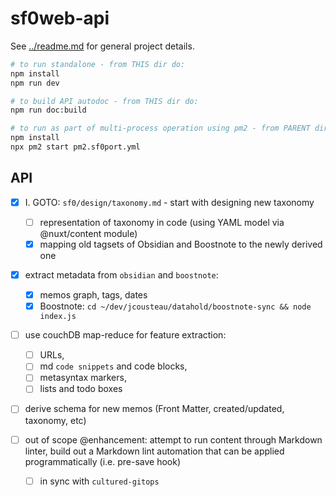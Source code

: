 # sf0web-api

See [../readme.md](../readme.md) for general project details.

```bash
# to run standalone - from THIS dir do:
npm install
npm run dev

# to build API autodoc - from THIS dir do:
npm run doc:build

# to run as part of multi-process operation using pm2 - from PARENT dir do:
npm install
npx pm2 start pm2.sf0port.yml
```

## API

- [x] I. GOTO: `sf0/design/taxonomy.md` - start with designing new taxonomy
  - [ ] representation of taxonomy in code (using YAML model via @nuxt/content module)
  - [x] mapping old tagsets of Obsidian and Boostnote to the newly derived one
- [x] extract metadata from `obsidian` and `boostnote`:
  - [x] memos graph, tags, dates
  - [x] Boostnote: `cd ~/dev/jcousteau/datahold/boostnote-sync && node index.js`
- [ ] use couchDB map-reduce for feature extraction:
  - [ ] URLs,
  - [ ] md `code snippets` and code blocks,
  - [ ] metasyntax markers,
  - [ ] lists and todo boxes
- [ ] derive schema for new memos (Front Matter, created/updated, taxonomy, etc)

- [ ] out of scope @enhancement: attempt to run content through Markdown linter, build out a Markdown lint automation that can be applied programmatically (i.e. pre-save hook)
  - [ ] in sync with `cultured-gitops`
